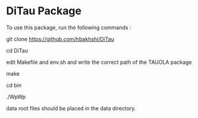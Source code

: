 # DiTau Package

To use this package, run the following commands : 

git clone https://github.com/hbakhshi/DiTau

cd DiTau


edit Makefile and env.sh and write the correct path of the TAUOLA package

make

cd bin

./WpWp


data root files should be placed in the data directory.
